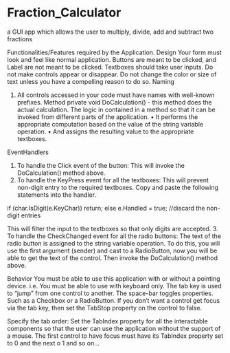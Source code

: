 # Fraction_Calculator
 a GUI app which allows the user to multiply, divide, add and subtract two fractions

Functionalities/Features required by the Application.
Design
Your form must look and feel like normal application. Buttons are meant to be clicked, and Label are not meant to be clicked. Textboxes should take user inputs. Do not make controls appear or disappear. Do not change the color or size of text unless you have a compelling reason to do so.
Naming
1.	All controls accessed in your code must have names with well-known prefixes.
Method
private void DoCalculation() - this method does the actual calculation. The logic in contained in a method so that it can be invoked from different parts of the application.
•	It performs the appropriate computation based on the value of the string variable operation.
•	And assigns the resulting value to the appropriate textboxes.

EventHandlers
1.	To handle the Click event of the button:
This will invoke the DoCalculation() method above.
2.	To handle the KeyPress event for all the textboxes:
This will prevent non-digit entry to the required textboxes. Copy and paste the following statements into the handler.

if (char.IsDigit(e.KeyChar))
    return;
else
    e.Handled = true;          //discard the non-digit entries

This will filter the input to the textboxes so that only digits are accepted.
3.	To handle the CheckChanged event for all the radio buttons:
The text of the radio button is assigned to the string variable operation. To do this, you will use the first argument (sender) and cast to a RadioButton, now you will be able to get the text of the control.
Then invoke the DoCalculation() method above.

Behavior
You must be able to use this application with or without a pointing device. i.e. You must be able to use with keyboard only.
The tab key is used to “jump” from one control to another. The space-bar toggles properties. Such as a Checkbox or a RadioButton. If you don’t want a control get focus via the tab key, then set the TabStop property on the control to false.

Specify the tab order:
Set the TabIndex property for all the interactable components so that the user can use the application without the support of a mouse. The first control to have focus must have its TabIndex property set to 0 and the next o 1 and so on…
